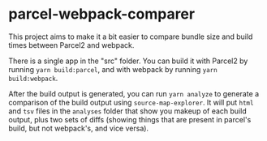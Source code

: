 # parcel-webpack-comparer
This project aims to make it a bit easier to compare bundle size and build times between Parcel2 and webpack.

There is a single app in the "src" folder. You can build it with Parcel2 by running `yarn build:parcel`, and with webpack by running `yarn build:webpack`.

After the build output is generated, you can run `yarn analyze` to generate a comparison of the build output using `source-map-explorer`. It will put `html` and `tsv` files in the `analyses` folder that show you makeup of each build output, plus two sets of diffs (showing things that are present in parcel's build, but not webpack's, and vice versa).

